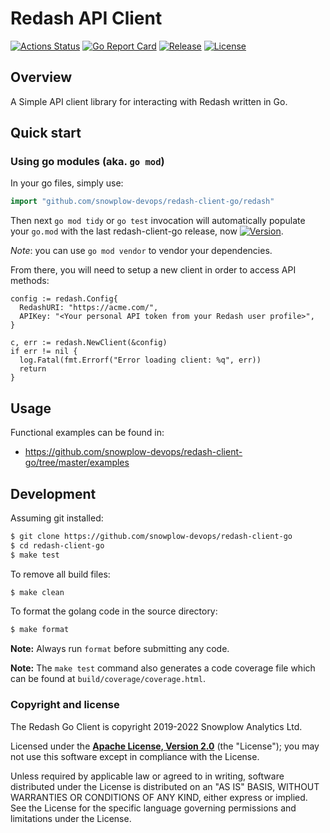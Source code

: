 # Redash API Client #
[![Actions Status][actions-image]][actions] [![Go Report Card][goreport-image]][goreport] [![Release][release-image]][releases] [![License][license-image]][license]

## Overview ##

A Simple API client library for interacting with Redash written in Go. 

## Quick start ##

### Using go modules (aka. `go mod`) ###

In your go files, simply use:
```go
import "github.com/snowplow-devops/redash-client-go/redash"
```

Then next `go mod tidy` or `go test` invocation will automatically populate your `go.mod` with the last redash-client-go release, now [![Version](https://img.shields.io/github/tag/snowplow-devops/redash-client-go.svg)](https://github.com/snowplow-devops/redash-client-go/releases).

_Note_: you can use `go mod vendor` to vendor your dependencies.

From there, you will need to setup a new client in order to access API methods:

```
config := redash.Config{
  RedashURI: "https://acme.com/",
  APIKey: "<Your personal API token from your Redash user profile>",
}

c, err := redash.NewClient(&config)
if err != nil {
  log.Fatal(fmt.Errorf("Error loading client: %q", err))
  return
}
```

## Usage ##

Functional examples can be found in:
* https://github.com/snowplow-devops/redash-client-go/tree/master/examples 

## Development ##

Assuming git installed:

```bash
$ git clone https://github.com/snowplow-devops/redash-client-go
$ cd redash-client-go
$ make test
```

To remove all build files:

```bash
$ make clean
```

To format the golang code in the source directory:

```bash
$ make format
```

**Note:** Always run `format` before submitting any code.

**Note:** The `make test` command also generates a code coverage file which can be found at `build/coverage/coverage.html`.

### Copyright and license

The Redash Go Client is copyright 2019-2022 Snowplow Analytics Ltd.

Licensed under the **[Apache License, Version 2.0][license]** (the "License");
you may not use this software except in compliance with the License.

Unless required by applicable law or agreed to in writing, software
distributed under the License is distributed on an "AS IS" BASIS,
WITHOUT WARRANTIES OR CONDITIONS OF ANY KIND, either express or implied.
See the License for the specific language governing permissions and
limitations under the License.

[actions-image]: https://github.com/snowplow-devops/redash-client-go/workflows/ci/badge.svg
[actions]: https://github.com/snowplow-devops/redash-client-go/actions

[release-image]: https://img.shields.io/github/v/release/snowplow-devops/redash-client-go?style=flat&color=6ad7e5
[releases]: https://github.com/snowplow-devops/redash-client-go/releases

[license-image]: http://img.shields.io/badge/license-Apache--2-blue.svg?style=flat
[license]: http://www.apache.org/licenses/LICENSE-2.0

[goreport-image]: https://goreportcard.com/badge/github.com/snowplow-devops/redash-client-go
[goreport]: https://goreportcard.com/report/github.com/snowplow-devops/redash-client-go
